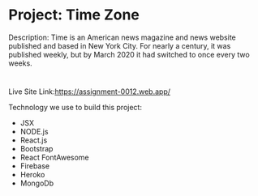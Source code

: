 # Project: Time Zone

Description: Time is an American news magazine and news website published and based in New York City. For nearly a century, it was published weekly, but by March 2020 it had switched to once every two weeks.
#

Live Site Link:https://assignment-0012.web.app/

Technology we use to build this project:
- JSX
- NODE.js
- React.js
- Bootstrap
- React FontAwesome
- Firebase
- Heroko
- MongoDb
